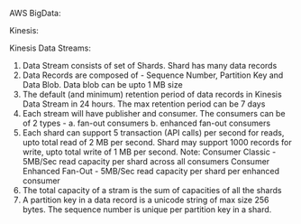 AWS BigData:

Kinesis:

Kinesis Data Streams:

1. Data Stream consists of set of Shards. Shard has many data records
2. Data Records are composed of - Sequence Number, Partition Key and Data Blob. Data blob can be upto 1 MB size
3. The default (and minimum) retention period of data records in Kinesis Data Stream in 24 hours. The max retention period can be 7 days
4. Each stream will have publisher and consumer. The consumers can be of 2 types - 
      a. fan-out consumers
      b. enhanced fan-out consumers
5. Each shard can support 5 transaction (API calls) per second for reads, upto total read of 2 MB per second. Shard may support 1000 records for write, upto total write of 1 MB per second.
Note: Consumer Classic - 5MB/Sec read capacity per shard across all consumers
      Consumer Enhanced Fan-Out - 5MB/Sec read capacity per shard per enhanced consumer
6. The total capacity of a stram is the sum of capacities of all the shards
7. A partition key in a data record is a unicode string of max size 256 bytes. The sequence number is unique per partition key in a shard.

